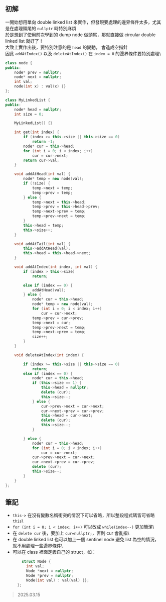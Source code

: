 ## 初解
一開始想用單向 double linked list 來實作，但發現要處理的邊界條件太多，尤其是在處理頭尾的 `nullptr` 時特別麻煩\
於是想到了使用前次學到的 dump node 做頭尾，那就直接做 circular double linked list 就好了！\
大致上實作出後，要特別注意的是 `head` 的變動， 會造成空指針\
因此 `addAtIndex()` 以及 `deleteAtIndex()` 在 `index = 0` 的邊界條件要特別處理\


```cpp
class node {
public:
    node* prev = nullptr;
    node* next = nullptr;
    int val;
    node(int x) : val(x) {}
};

class MyLinkedList {
public:
    node* head = nullptr;
    int size = 0;

    MyLinkedList() {}

    int get(int index) {
        if (index >= this->size || this->size == 0)
            return -1;
        node* cur = this->head;
        for (int i = 0; i < index; i++)
            cur = cur->next;
        return cur->val;
    }

    void addAtHead(int val) {
        node* temp = new node(val);
        if (!size) {
            temp->next = temp;
            temp->prev = temp;
        } else {
            temp->next = this->head;
            temp->prev = this->head->prev;
            temp->next->prev = temp;
            temp->prev->next = temp;
        }
        this->head = temp;
        this->size++;
    }

    void addAtTail(int val) {
        this->addAtHead(val);
        this->head = this->head->next;
    }

    void addAtIndex(int index, int val) {
        if (index > this->size)
            return;

        else if (index == 0) {
            addAtHead(val);
        } else {
            node* cur = this->head;
            node* temp = new node(val);
            for (int i = 0; i < index; i++)
                cur = cur->next;
            temp->prev = cur->prev;
            temp->next = cur;
            temp->prev->next = temp;
            temp->next->prev = temp;
            size++;
        }
    }

    void deleteAtIndex(int index) {

        if (index >= this->size || this->size == 0)
            return;
        else if (index == 0) {
            node* cur = this->head;
            if (this->size == 1) {
                this->head = nullptr;
                delete (cur);
                this->size--;
            } else {
                cur->prev->next = cur->next;
                cur->next->prev = cur->prev;
                this->head = cur->next;
                delete (cur);
                this->size--;
            }

        } else {
            node* cur = this->head;
            for (int i = 0; i < index; i++)
                cur = cur->next;
            cur->prev->next = cur->next;
            cur->next->prev = cur->prev;
            delete (cur);
            this->size--;
        }
    }
};
```

## 筆記
- `this->` 在沒有變數名稱衝突的情況下可以省略，所以整段程式碼皆可省略 `this`\
- `for (int i = 0; i < index; i++)` 可以改成 `while(index--)` 更加簡潔\
- 在 `delete cur` 後，要加上 `cur=nullptr;`，否則 cur 會亂指\
- 在 double linked list 也可以加上一個 sentinel node 避免 list 為空的情況，就不用處理一些邊界條件\
- 可以在 class 裡面定義自己的 struct，如：
  ```cpp
      struct Node {
        int val;
        Node *next = nullptr;
        Node *prev = nullptr; 
        Node(int val) : val(val) {};
    };
  ```

> 2025.03.15
